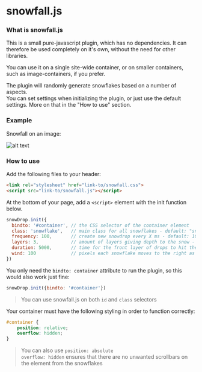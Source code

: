 # snowfall.js

### What is snowfall.js

This is a small pure-javascript plugin, which has no dependencies.
It can therefore be used completely on it's own, without the need for other libraries.

You can use it on a single site-wide container, or on smaller containers, such as image-containers, if you prefer.

The plugin will randomly generate snowflakes based on a number of aspects.  
You can set settings when initializing the plugin, or just use the default settings. More on that in the "How to use" section.

### Example

Snowfall on an image:

![alt text](https://gunnyarts.github.io/snowfall.js/example/example.gif "snowfall.js on an image")

### How to use
Add the following files to your header:

```html
<link rel="stylesheet" href="link-to/snowfall.css">
<script src="link-to/snowfall.js"></script>
```
At the bottom of your page, add a `<script>` element with the init function below.

```javascript
snowDrop.init({
  bindto: '#container', // the CSS selector of the container element
  class: 'snowflake',  	// main class for all snowflakes - default: "snowflake" - this handles animation, so change with caution.
  frequency: 100,       // create new snowdrop every X ms - default: 100
  layers: 3,            // amount of layers giving depth to the snow - default: 3, min: 1
  duration: 5000,       // time for the front layer of drops to hit the floor in ms - default 5000
  wind: 100             // pixels each snowflake moves to the right as it falls - default: 50
})
```
You only need the `bindto: container` attribute to run the plugin, so this would also work just fine:
```javascript
snowDrop.init({bindto: '#container'})
```
>You can use snowfall.js on both `id` and `class` selectors

Your container must have the following styling in order to function correctly:
```css
#container {
	position: relative;
    overflow: hidden;    
}
```
> You can also use `position: absolute`  
>  `overflow: hidden` ensures that there are no unwanted scrollbars on the element from the snowflakes